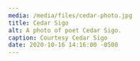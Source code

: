 ```yaml
---
media: /media/files/cedar-photo.jpg
title: Cedar Sigo
alt: A photo of poet Cedar Sigo.
caption: Courtesy Cedar Sigo
date: 2020-10-16 14:16:00 -0500
---
```

